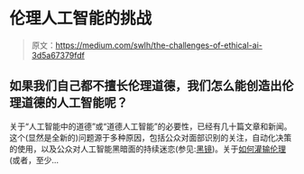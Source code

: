 # 伦理人工智能的挑战

> 原文：<https://medium.com/swlh/the-challenges-of-ethical-ai-3d5a67379fdf>

## 如果我们自己都不擅长伦理道德，我们怎么能创造出伦理道德的人工智能呢？

关于“人工智能中的道德”或“道德人工智能”的必要性，已经有几十篇文章和新闻。这个(显然是全新的)问题源于多种原因，包括公众对面部识别的关注，自动化决策的使用，以及公众对人工智能黑暗面的持续迷恋(参见:[黑镜](https://www.netflix.com/title/70264888))。关于[如何灌输伦理](https://ec.europa.eu/digital-single-market/en/news/ethics-guidelines-trustworthy-ai)(或者，至少…